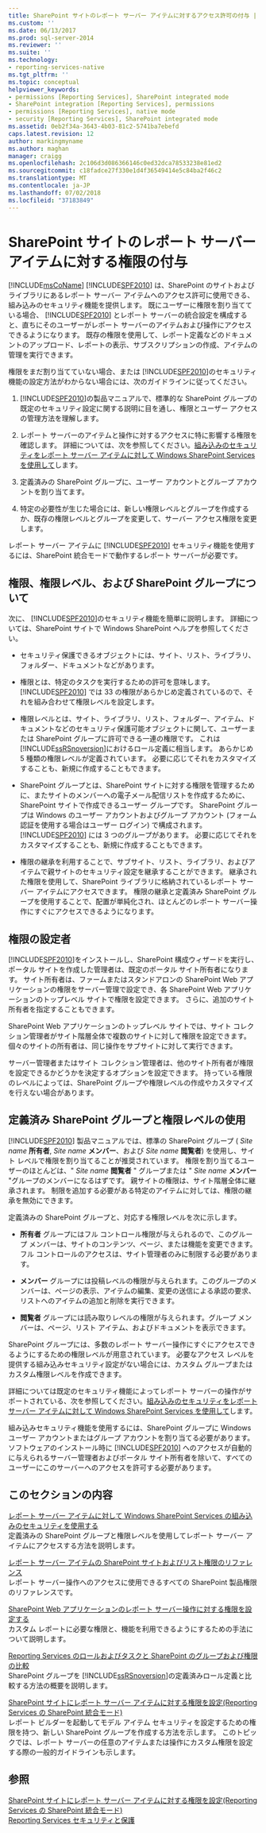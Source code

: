 ```yaml
---
title: SharePoint サイトのレポート サーバー アイテムに対するアクセス許可の付与 | Microsoft Docs
ms.custom: ''
ms.date: 06/13/2017
ms.prod: sql-server-2014
ms.reviewer: ''
ms.suite: ''
ms.technology:
- reporting-services-native
ms.tgt_pltfrm: ''
ms.topic: conceptual
helpviewer_keywords:
- permissions [Reporting Services], SharePoint integrated mode
- SharePoint integration [Reporting Services], permissions
- permissions [Reporting Services], native mode
- security [Reporting Services], SharePoint integrated mode
ms.assetid: 0eb2f34a-3643-4b03-81c2-5741ba7ebefd
caps.latest.revision: 12
author: markingmyname
ms.author: maghan
manager: craigg
ms.openlocfilehash: 2c106d3d086366146c0ed32dca78533238e81ed2
ms.sourcegitcommit: c18fadce27f330e1d4f36549414e5c84ba2f46c2
ms.translationtype: MT
ms.contentlocale: ja-JP
ms.lasthandoff: 07/02/2018
ms.locfileid: "37183849"
---
```

# <a name="granting-permissions-on-report-server-items-on-a-sharepoint-site"></a>SharePoint サイトのレポート サーバー アイテムに対する権限の付与
  [!INCLUDE[msCoName](../../includes/msconame-md.md)] [!INCLUDE[SPF2010](../../includes/spf2010-md.md)] は、SharePoint のサイトおよびライブラリにあるレポート サーバー アイテムへのアクセス許可に使用できる、組み込みのセキュリティ機能を提供します。 既にユーザーに権限を割り当てている場合、 [!INCLUDE[SPF2010](../../includes/spf2010-md.md)] とレポート サーバーの統合設定を構成すると、直ちにそのユーザーがレポート サーバーのアイテムおよび操作にアクセスできるようになります。 既存の権限を使用して、レポート定義などのドキュメントのアップロード、レポートの表示、サブスクリプションの作成、アイテムの管理を実行できます。  
  
 権限をまだ割り当てていない場合、または [!INCLUDE[SPF2010](../../includes/spf2010-md.md)]のセキュリティ機能の設定方法がわからない場合には、次のガイドラインに従ってください。  
  
1.  [!INCLUDE[SPF2010](../../includes/spf2010-md.md)]の製品マニュアルで、標準的な SharePoint グループの既定のセキュリティ設定に関する説明に目を通し、権限とユーザー アクセスの管理方法を理解します。  
  
2.  レポート サーバーのアイテムと操作に対するアクセスに特に影響する権限を確認します。 詳細については、次を参照してください。[組み込みのセキュリティをレポート サーバー アイテムに対して Windows SharePoint Services を使用して](use-built-in-security-in-windows-sharepoint-services-for-report-server-items.md)します。  
  
3.  定義済みの SharePoint グループに、ユーザー アカウントとグループ アカウントを割り当てます。  
  
4.  特定の必要性が生じた場合には、新しい権限レベルとグループを作成するか、既存の権限レベルとグループを変更して、サーバー アクセス権限を変更します。  
  
 レポート サーバー アイテムに [!INCLUDE[SPF2010](../../includes/spf2010-md.md)] セキュリティ機能を使用するには、SharePoint 統合モードで動作するレポート サーバーが必要です。  
  
## <a name="about-permissions-permission-levels-and-sharepoint-groups"></a>権限、権限レベル、および SharePoint グループについて  
 次に、 [!INCLUDE[SPF2010](../../includes/spf2010-md.md)]のセキュリティ機能を簡単に説明します。 詳細については、SharePoint サイトで Windows SharePoint ヘルプを参照してください。  
  
-   セキュリティ保護できるオブジェクトには、サイト、リスト、ライブラリ、フォルダー、ドキュメントなどがあります。  
  
-   権限とは、特定のタスクを実行するための許可を意味します。 [!INCLUDE[SPF2010](../../includes/spf2010-md.md)] では 33 の権限があらかじめ定義されているので、それを組み合わせて権限レベルを設定します。  
  
-   権限レベルとは、サイト、ライブラリ、リスト、フォルダー、アイテム、ドキュメントなどのセキュリティ保護可能オブジェクトに関して、ユーザーまたは SharePoint グループに許可できる一連の権限です。 これは [!INCLUDE[ssRSnoversion](../../includes/ssrsnoversion-md.md)]におけるロール定義に相当します。 あらかじめ 5 種類の権限レベルが定義されています。 必要に応じてそれをカスタマイズすることも、新規に作成することもできます。  
  
-   SharePoint グループとは、SharePoint サイトに対する権限を管理するために、またサイトのメンバーへの電子メール配信リストを作成するために、SharePoint サイトで作成できるユーザー グループです。 SharePoint グループは Windows のユーザー アカウントおよびグループ アカウント (フォーム認証を使用する場合はユーザー ログイン) で構成されます。 [!INCLUDE[SPF2010](../../includes/spf2010-md.md)] には 3 つのグループがあります。 必要に応じてそれをカスタマイズすることも、新規に作成することもできます。  
  
-   権限の継承を利用することで、サブサイト、リスト、ライブラリ、およびアイテムで親サイトのセキュリティ設定を継承することができます。 継承された権限を使用して、SharePoint ライブラリに格納されているレポート サーバー アイテムにアクセスできます。 権限の継承と定義済み SharePoint グループを使用することで、配置が単純化され、ほとんどのレポート サーバー操作にすぐにアクセスできるようになります。  
  
## <a name="who-sets-permissions"></a>権限の設定者  
 [!INCLUDE[SPF2010](../../includes/spf2010-md.md)]をインストールし、SharePoint 構成ウィザードを実行し、ポータル サイトを作成した管理者は、既定のポータル サイト所有者になります。 サイト所有者は、ファームまたはスタンドアロンの SharePoint Web アプリケーションの権限をサーバー管理で設定でき、各 SharePoint Web アプリケーションのトップレベル サイトで権限を設定できます。 さらに、追加のサイト所有者を指定することもできます。  
  
 SharePoint Web アプリケーションのトップレベル サイトでは、サイト コレクション管理者がサイト階層全体で複数のサイトに対して権限を設定できます。 個々のサイトの所有者は、同じ操作をサブサイトに対して実行できます。  
  
 サーバー管理者またはサイト コレクション管理者は、他のサイト所有者が権限を設定できるかどうかを決定するオプションを設定できます。 持っている権限のレベルによっては、SharePoint グループや権限レベルの作成やカスタマイズを行えない場合があります。  
  
## <a name="using-predefined-sharepoint-groups-and-permission-levels"></a>定義済み SharePoint グループと権限レベルの使用  
 [!INCLUDE[SPF2010](../../includes/spf2010-md.md)] 製品マニュアルでは、標準の SharePoint グループ ( *Site name* **所有者**, *Site name* **メンバー**、および *Site name* **閲覧者**) を使用し、サイト レベルで権限を割り当てることが推奨されています。 権限を割り当てるユーザーのほとんどは、" *Site name* **閲覧者** " グループまたは " *Site name* **メンバー** "グループのメンバーになるはずです。 親サイトの権限は、サイト階層全体に継承されます。 制限を追加する必要がある特定のアイテムに対しては、権限の継承を無効にできます。  
  
 定義済みの SharePoint グループと、対応する権限レベルを次に示します。  
  
-   **所有者** グループにはフル コントロール権限が与えられるので、このグループ メンバーは、サイトのコンテンツ、ページ、または機能を変更できます。 フル コントロールのアクセスは、サイト管理者のみに制限する必要があります。  
  
-   **メンバー** グループには投稿レベルの権限が与えられます。このグループのメンバーは、ページの表示、アイテムの編集、変更の送信による承認の要求、リストへのアイテムの追加と削除を実行できます。  
  
-   **閲覧者** グループには読み取りレベルの権限が与えられます。グループ メンバーは、ページ、リスト アイテム、およびドキュメントを表示できます。  
  
 SharePoint グループには、多数のレポート サーバー操作にすぐにアクセスできるようにするための権限レベルが用意されています。 必要なアクセス レベルを提供する組み込みセキュリティ設定がない場合には、カスタム グループまたはカスタム権限レベルを作成できます。  
  
 詳細については既定のセキュリティ機能によってレポート サーバーの操作がサポートされている、次を参照してください。[組み込みのセキュリティをレポート サーバー アイテムに対して Windows SharePoint Services を使用して](use-built-in-security-in-windows-sharepoint-services-for-report-server-items.md)します。  
  
 組み込みセキュリティ機能を使用するには、SharePoint グループに Windows ユーザー アカウントまたはグループ アカウントを割り当てる必要があります。 ソフトウェアのインストール時に [!INCLUDE[SPF2010](../../includes/spf2010-md.md)] へのアクセスが自動的に与えられるサーバー管理者およびポータル サイト所有者を除いて、すべてのユーザーにこのサーバーへのアクセスを許可する必要があります。  
  
## <a name="in-this-section"></a>このセクションの内容  
 [レポート サーバー アイテムに対して Windows SharePoint Services の組み込みのセキュリティを使用する](use-built-in-security-in-windows-sharepoint-services-for-report-server-items.md)  
 定義済みの SharePoint グループと権限レベルを使用してレポート サーバー アイテムにアクセスする方法を説明します。  
  
 [レポート サーバー アイテムの SharePoint サイトおよびリスト権限のリファレンス](sharepoint-site-and-list-permission-reference-for-report-server-items.md)  
 レポート サーバー操作へのアクセスに使用できるすべての SharePoint 製品権限のリファレンスです。  
  
 [SharePoint Web アプリケーションのレポート サーバー操作に対する権限を設定する](set-permissions-for-report-server-operations-in-a-sharepoint-web-application.md)  
 カスタム レポートに必要な権限と、機能を利用できるようにするための手法について説明します。  
  
 [Reporting Services のロールおよびタスクと SharePoint のグループおよび権限の比較](../reporting-services-roles-tasks-vs-sharepoint-groups-permissions.md)  
 SharePoint グループを [!INCLUDE[ssRSnoversion](../../includes/ssrsnoversion-md.md)]の定義済みロール定義と比較する方法の概要を説明します。  
  
 [SharePoint サイトにレポート サーバー アイテムに対する権限を設定&#40;Reporting Services の SharePoint 統合モード&#41;](set-permissions-for-report-server-items-on-a-sharepoint-site.md)  
 レポート ビルダーを起動してモデル アイテム セキュリティを設定するための権限を持つ、新しい SharePoint グループを作成する方法を示します。 このトピックでは、レポート サーバーの任意のアイテムまたは操作にカスタム権限を設定する際の一般的ガイドラインも示します。  
  
## <a name="see-also"></a>参照  
 [SharePoint サイトにレポート サーバー アイテムに対する権限を設定&#40;Reporting Services の SharePoint 統合モード&#41;](set-permissions-for-report-server-items-on-a-sharepoint-site.md)   
 [Reporting Services セキュリティと保護](reporting-services-security-and-protection.md)  
  
  
